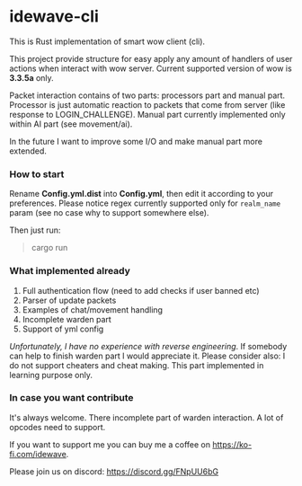 # idewave-cli
This is Rust implementation of smart wow client (cli). 

This project provide structure for easy apply any amount of handlers of user actions when interact with wow server.
Current supported version of wow is **3.3.5a** only.

Packet interaction contains of two parts: processors part and manual part. 
Processor is just automatic reaction to packets that come from server (like response to LOGIN_CHALLENGE).
Manual part currently implemented only within AI part (see movement/ai).

In the future I want to improve some I/O and make manual part more extended.

### How to start
Rename **Config.yml.dist** into **Config.yml**, then edit it according to your preferences.
Please notice regex currently supported only for `realm_name` param (see no case why to support somewhere else).

Then just run:

> cargo run

### What implemented already
1. Full authentication flow (need to add checks if user banned etc)
2. Parser of update packets
3. Examples of chat/movement handling
4. Incomplete warden part
5. Support of yml config

*Unfortunately, I have no experience with reverse engineering*. 
If somebody can help to finish warden part I would appreciate it.
Please consider also: I do not support cheaters and cheat making. 
This part implemented in learning purpose only.

### In case you want contribute
It's always welcome. There incomplete part of warden interaction. 
A lot of opcodes need to support.

If you want to support me you can buy me a coffee on https://ko-fi.com/idewave.

Please join us on discord: https://discord.gg/FNpUU6bG